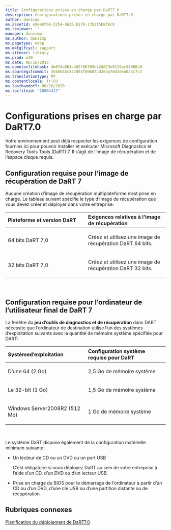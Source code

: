 ```yaml
---
title: Configurations prises en charge par DaRT7.0
description: Configurations prises en charge par DaRT7.0
author: dansimp
ms.assetid: e9ee87b0-3254-4625-b178-17b2f5b8f8c8
ms.reviewer: ''
manager: dansimp
ms.author: dansimp
ms.pagetype: mdop
ms.mktglfcycl: support
ms.sitesec: library
ms.prod: w10
ms.date: 06/16/2016
ms.openlocfilehash: 4b074a061c402f86769e42d873e0119ac54080c0
ms.sourcegitcommit: 354664bc527d93f80687cd2eba70d1eea024c7c3
ms.translationtype: MT
ms.contentlocale: fr-FR
ms.lasthandoff: 06/26/2020
ms.locfileid: "10804417"
---
```

# Configurations prises en charge par DaRT7.0


Votre environnement peut déjà respecter les exigences de configuration fournies ici pour pouvoir installer et exécuter Microsoft Diagnostics et Recovery Tools Tools (DaRT) 7. Il s’agit de l’image de récupération et de l’espace disque requis.

## Configuration requise pour l’image de récupération de DaRT 7


Aucune création d’image de récupération multiplateforme n’est prise en charge. Le tableau suivant spécifie le type d’image de récupération que vous devez créer et déployer dans votre entreprise:

<table>
<colgroup>
<col width="50%" />
<col width="50%" />
</colgroup>
<thead>
<tr class="header">
<th align="left">Plateforme et version DaRT</th>
<th align="left">Exigences relatives à l’image de récupération</th>
</tr>
</thead>
<tbody>
<tr class="odd">
<td align="left"><p>64 bits DaRT 7,0</p></td>
<td align="left"><p>Créez et utilisez une image de récupération DaRT 64 bits.</p></td>
</tr>
<tr class="even">
<td align="left"><p>32 bits DaRT 7,0</p></td>
<td align="left"><p>Créez et utilisez une image de récupération DaRT 32 bits.</p></td>
</tr>
</tbody>
</table>

 

## Configuration requise pour l’ordinateur de l’utilisateur final de DaRT 7


La fenêtre du **jeu d’outils de diagnostics et de récupération** dans DART nécessite que l’ordinateur de destination utilise l’un des systèmes d’exploitation suivants avec la quantité de mémoire système spécifiée pour DART:

<table>
<colgroup>
<col width="50%" />
<col width="50%" />
</colgroup>
<thead>
<tr class="header">
<th align="left">Systèmed’exploitation</th>
<th align="left">Configuration système requise pour DaRT</th>
</tr>
</thead>
<tbody>
<tr class="odd">
<td align="left"><p>D’une 64 (2 Go)</p></td>
<td align="left"><p>2,5 Go de mémoire système</p></td>
</tr>
<tr class="even">
<td align="left"><p>Le 32-bit (1 Go)</p></td>
<td align="left"><p>1,5 Go de mémoire système</p></td>
</tr>
<tr class="odd">
<td align="left"><p>Windows Server2008R2 (512 Mo)</p></td>
<td align="left"><p>1 Go de mémoire système</p></td>
</tr>
</tbody>
</table>

 

Le système DaRT dispose également de la configuration matérielle minimum suivante:

-   Un lecteur de CD ou un DVD ou un port USB

    C’est obligatoire si vous déployez DaRT au sein de votre entreprise à l’aide d’un CD, d’un DVD ou d’un lecteur USB.

-   Prise en charge du BIOS pour le démarrage de l’ordinateur à partir d’un CD ou d’un DVD, d’une clé USB ou d’une partition distante ou de récupération

## Rubriques connexes


[Planification du déploiement de DaRT7.0](planning-to-deploy-dart-70.md)

 

 





